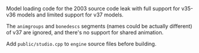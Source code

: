 Model loading code for the 2003 source code leak with full support for v35-v36 models and limited support for v37 models.

The `animgroups` and `bonedescs` segments (names could be actually different) of v37 are ignored, and there's no support for shared animation.

Add `public/studio.cpp` to `engine` source files before building.